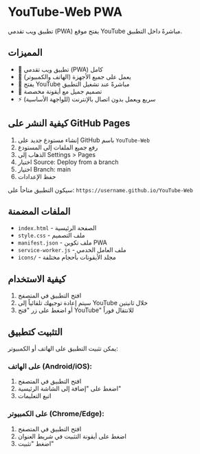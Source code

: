 # YouTube-Web PWA

تطبيق ويب تقدمي (PWA) يفتح موقع YouTube مباشرةً داخل التطبيق.

## المميزات

- 🚀 تطبيق ويب تقدمي (PWA) كامل
- 📱 يعمل على جميع الأجهزة (الهاتف والكمبيوتر)
- 🎯 يفتح YouTube مباشرةً عند تشغيل التطبيق
- 🎨 تصميم جميل مع أيقونة مخصصة
- ⚡ سريع ويعمل بدون اتصال بالإنترنت (للواجهة الأساسية)

## كيفية النشر على GitHub Pages

1. إنشاء مستودع جديد على GitHub باسم `YouTube-Web`
2. رفع جميع الملفات إلى المستودع
3. الذهاب إلى Settings > Pages
4. اختيار Source: Deploy from a branch
5. اختيار Branch: main
6. حفظ الإعدادات

سيكون التطبيق متاحاً على: `https://username.github.io/YouTube-Web`

## الملفات المضمنة

- `index.html` - الصفحة الرئيسية
- `style.css` - ملف التصميم
- `manifest.json` - ملف تكوين PWA
- `service-worker.js` - ملف العامل الخدمي
- `icons/` - مجلد الأيقونات بأحجام مختلفة

## كيفية الاستخدام

1. افتح التطبيق في المتصفح
2. سيتم إعادة توجيهك تلقائياً إلى YouTube خلال ثانيتين
3. أو اضغط على زر "فتح YouTube" للانتقال فوراً

## التثبيت كتطبيق

يمكن تثبيت التطبيق على الهاتف أو الكمبيوتر:

### على الهاتف (Android/iOS):
1. افتح التطبيق في المتصفح
2. اضغط على "إضافة إلى الشاشة الرئيسية"
3. اتبع التعليمات

### على الكمبيوتر (Chrome/Edge):
1. افتح التطبيق في المتصفح
2. اضغط على أيقونة التثبيت في شريط العنوان
3. اضغط "تثبيت"


